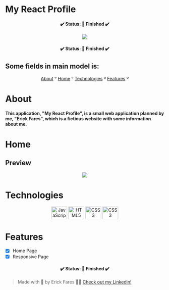 # My React Profile

<h4 align="center">
  ✔️ Status: 🙌 Finished ✔️
</h4>

<div align="center">
    <img src="https://user-images.githubusercontent.com/79349878/154131565-96cf0430-39e3-455a-9fc4-9042fce65977.png">
</div>

<h4 align="center">
  ✔️ Status: 🙌 Finished ✔️
</h4>

## Some fields in main model is:

<p align="center">
  <a href="#about">About</a> °
  <a href="#home">Home</a> °
  <a href="#technologies">Technologies</a> º
  <a href="#features">Features</a> º
</p>

# About

#### This application, "My React Profile", is a small web application planned by me, "Erick Fares", which is a fictious website with some information about me.

# Home
## Preview
<div align="center">
  <img src="https://user-images.githubusercontent.com/79349878/154130680-75002ec3-dd17-42b9-9f2a-c9f7af032d42.png">
</div>

# Technologies

<div align="center">
  <img align="center" alt="JavaScript" height="40" width="50" src="https://cdn.jsdelivr.net/gh/devicons/devicon/icons/react/react-original.svg" />
  <img align="center" alt="HTML5" height="40" width="50" src="https://cdn.jsdelivr.net/gh/devicons/devicon/icons/html5/html5-plain-wordmark.svg"/>
  <img align="center" alt="CSS3" height="40" width="50" src="https://cdn.jsdelivr.net/gh/devicons/devicon/icons/css3/css3-plain-wordmark.svg"/>
  <img align="center" alt="CSS3" height="40" width="50" src="https://cdn.jsdelivr.net/gh/devicons/devicon/icons/bootstrap/bootstrap-original.svg" />
 </div>

 # Features
+ [x] Home Page
+ [x] Responsive Page

<h4 align="center">
  ✔️ Status: 🙌 Finished ✔️
</h4>

> Made with 💜 by Erick Fares 👨‍💻 <a href="https://www.linkedin.com/in/erick-fares-3941a0207/" target="_blank">Check out my Linkedin!</a>